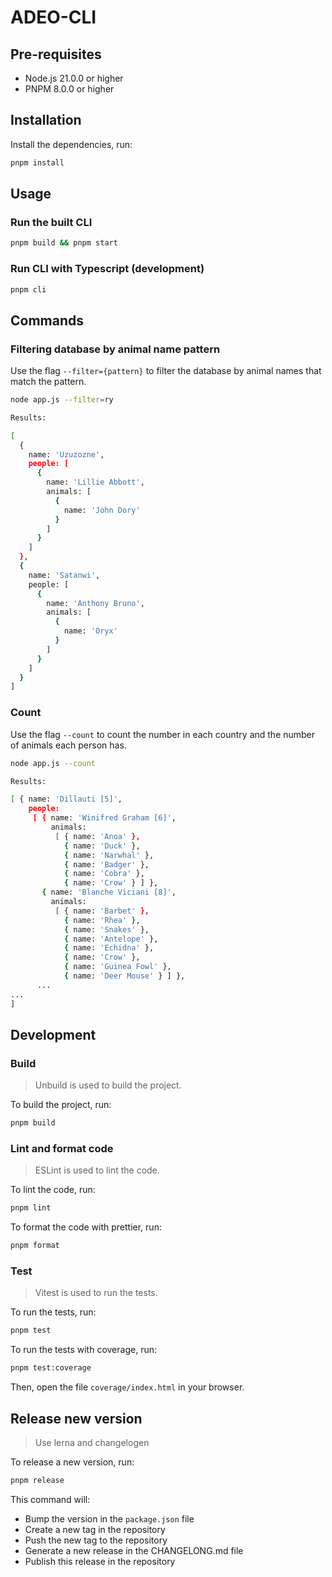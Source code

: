 # ADEO-CLI

## Pre-requisites

- Node.js 21.0.0 or higher
- PNPM 8.0.0 or higher

## Installation

Install the dependencies, run:

```bash
pnpm install
```

## Usage

### Run the built CLI

```bash
pnpm build && pnpm start
```

### Run CLI with Typescript (development)

```bash
pnpm cli
```

## Commands

### Filtering database by animal name pattern

Use the flag `--filter={pattern}` to filter the database by animal names that match the pattern.

```bash
node app.js --filter=ry

Results:

[
  {
    name: 'Uzuzozne',
    people: [
      {
        name: 'Lillie Abbott',
        animals: [
          {
            name: 'John Dory'
          }
        ]
      }
    ]
  },
  {
    name: 'Satanwi',
    people: [
      {
        name: 'Anthony Bruno',
        animals: [
          {
            name: 'Oryx'
          }
        ]
      }
    ]
  }
]
```

### Count

Use the flag `--count` to count the number in each country and the number of animals each person has.

```bash
node app.js --count

Results:

[ { name: 'Dillauti [5]',
    people:
     [ { name: 'Winifred Graham [6]',
         animals:
          [ { name: 'Anoa' },
            { name: 'Duck' },
            { name: 'Narwhal' },
            { name: 'Badger' },
            { name: 'Cobra' },
            { name: 'Crow' } ] },
       { name: 'Blanche Viciani [8]',
         animals:
          [ { name: 'Barbet' },
            { name: 'Rhea' },
            { name: 'Snakes' },
            { name: 'Antelope' },
            { name: 'Echidna' },
            { name: 'Crow' },
            { name: 'Guinea Fowl' },
            { name: 'Deer Mouse' } ] },
      ...
...
]
```

## Development

### Build

> Unbuild is used to build the project.

To build the project, run:

```bash
pnpm build
```

### Lint and format code

> ESLint is used to lint the code.

To lint the code, run:

```bash
pnpm lint
```

To format the code with prettier, run:

```bash
pnpm format
```

### Test

> Vitest is used to run the tests.

To run the tests, run:

```bash
pnpm test
```

To run the tests with coverage, run:

```bash
pnpm test:coverage
```

Then, open the file `coverage/index.html` in your browser.

## Release new version

> Use lerna and changelogen

To release a new version, run:

```bash
pnpm release
```

This command will:

- Bump the version in the `package.json` file
- Create a new tag in the repository
- Push the new tag to the repository
- Generate a new release in the CHANGELONG.md file
- Publish this release in the repository
